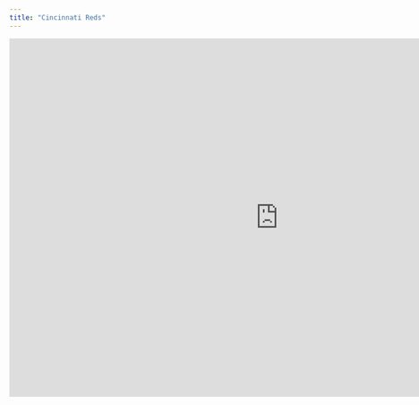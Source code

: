```yaml
---
title: "Cincinnati Reds"
---
```


<iframe id="igraph" scrolling="no" style="border:none;" seamless="seamless" src="https://fancygama.github.io/ss_plots/CIN.html" height="640" width="960"></iframe>